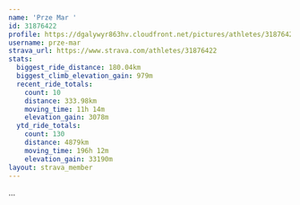 ```yaml
---
name: 'Prze Mar '
id: 31876422
profile: https://dgalywyr863hv.cloudfront.net/pictures/athletes/31876422/22548952/4/large.jpg
username: prze-mar
strava_url: https://www.strava.com/athletes/31876422
stats:
  biggest_ride_distance: 180.04km
  biggest_climb_elevation_gain: 979m
  recent_ride_totals:
    count: 10
    distance: 333.98km
    moving_time: 11h 14m
    elevation_gain: 3078m
  ytd_ride_totals:
    count: 130
    distance: 4879km
    moving_time: 196h 12m
    elevation_gain: 33190m
layout: strava_member
--- 
```

...
